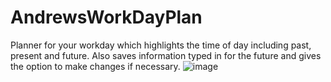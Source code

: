 # AndrewsWorkDayPlan
Planner for your workday which highlights the time of day including past, present and future.  Also saves information typed in for the future and gives the option to make changes if necessary.
![image](https://github.com/andythepee/AndrewsWorkDayPlan/assets/131628979/19ab1972-56d9-48f4-a399-f3f6e6aee5ae)
